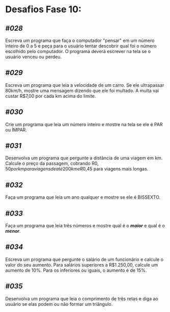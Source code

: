 # Desafios Fase 10:

## ***#028***
Escreva um programa que faça o computador "pensar"  em um número inteiro de 0 a 5 e peça para o usuário tentar descobrir qual foi o número escolhido pelo computador.
O programa deverá escrever na tela se o usuário venceu ou perdeu.

## ***#029***
Escreva um programa que leia a velocidade de um carro.
Se ele ultrapassar 80km/h, mostre uma mensagem dizendo que ele foi multado.
A multa vai custar R$7,00 por cada km acima do limite.

## ***#030***
Crie um programa que leia um número inteiro e mostre na tela se ele é PAR ou ÍMPAR.

## ***#031***
Desenvolva um programa que pergunte a distância de uma viagem em km.
Calcule o preço da passagem, cobrando R$0,50 por km para viagens de até 200km e R$0,45 para viagens mais longas.

## ***#032***
Faça um programa que leia um ano qualquer e mostre se ele é BISSEXTO.

## ***#033***
Faça um programa que leia três números e mostre qual é o ***maior*** e qual é o ***menor***.

## ***#034***
Escreva um programa que pergunte o salário de um funcionário e calcule o valor do seu aumento.
Para salários superiores a R$1.250,00, calcule um aumento de 10%.
Para os inferiores ou iguais, o aumento é de 15%.

## ***#035***
Desenvolva um programa que leia o comprimento de três retas e diga ao usuário se elas podem ou não formar um triângulo.